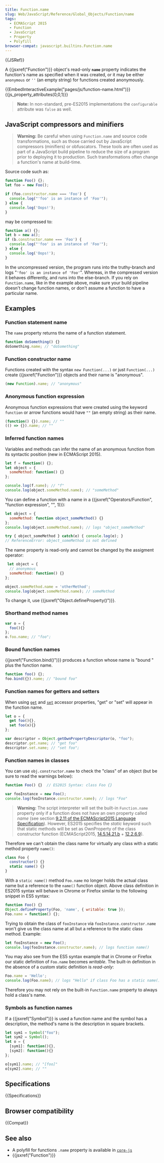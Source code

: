 ```yaml
---
title: Function.name
slug: Web/JavaScript/Reference/Global_Objects/Function/name
tags:
  - ECMAScript 2015
  - Function
  - JavaScript
  - Property
  - Polyfill
browser-compat: javascript.builtins.Function.name
---
```

{{JSRef}}

A {{jsxref("Function")}} object's read-only **`name`** property indicates
the function's name as specified when it was created, or it may be either
`anonymous` or `''` (an empty string) for functions created anonymously.

{{EmbedInteractiveExample("pages/js/function-name.html")}}{{js_property_attributes(0,0,1)}}

> **Note:** In non-standard, pre-ES2015 implementations the `configurable`
> attribute was `false` as well.

## JavaScript compressors and minifiers

> **Warning:** Be careful when using `Function.name` and source code
> transformations, such as those carried out by JavaScript compressors
> (minifiers) or obfuscators. These tools are often used as part of a JavaScript
> build pipeline to reduce the size of a program prior to deploying it to
> production. Such transformations often change a function's name at build-time.

Source code such as:

```js
function Foo() {};
let foo = new Foo();

if (foo.constructor.name === 'Foo') {
  console.log("'foo' is an instance of 'Foo'");
} else {
  console.log('Oops!');
}
```

may be compressed to:

```js
function a() {};
let b = new a();
if (b.constructor.name === 'Foo') {
  console.log("'foo' is an instance of 'Foo'");
} else {
  console.log('Oops!');
}
```

In the uncompressed version, the program runs into the truthy-branch and logs
"`'foo' is an instance of 'Foo'`". Whereas, in the compressed version it behaves
differently, and runs into the else-branch. If you rely on `Function.name`, like
in the example above, make sure your build pipeline doesn't change function
names, or don't assume a function to have a particular name.

## Examples

### Function statement name

The `name` property returns the name of a function statement.

```js
function doSomething() {}
doSomething.name; // "doSomething"
```

### Function constructor name

Functions created with the syntax `new Function(...)` or just `Function(...)`
create {{jsxref("Function")}} objects and their name is "anonymous".

```js
(new Function).name; // "anonymous"
```

### Anonymous function expression

Anonymous function expressions that were created using the keyword `function` or
arrow functions would have `""` (an empty string) as their name.

```js
(function() {}).name; // ""
(() => {}).name; // ""
```

### Inferred function names

Variables and methods can infer the name of an anonymous function from its
syntactic position (new in ECMAScript 2015).

```js
let f = function() {};
let object = {
  someMethod: function() {}
};

console.log(f.name); // "f"
console.log(object.someMethod.name); // "someMethod"
```

You can define a function with a name in a
{{jsxref("Operators/Function", "function expression", "", 1)}}:

```js
let object = {
  someMethod: function object_someMethod() {}
};
console.log(object.someMethod.name); // logs "object_someMethod"

try { object_someMethod } catch(e) { console.log(e); }
// ReferenceError: object_someMethod is not defined
```

The name property is read-only and cannot be changed by the assigment operator:

```js
 let object = {
  // anonymous
  someMethod: function() {}
};

object.someMethod.name = 'otherMethod';
console.log(object.someMethod.name); // someMethod
```

To change it, use {{jsxref("Object.defineProperty()")}}.

### Shorthand method names

```js
var o = {
  foo(){}
};
o.foo.name; // "foo";
```

### Bound function names

{{jsxref("Function.bind()")}} produces a function whose name is
"bound " plus the function name.

```js
function foo() {};
foo.bind({}).name; // "bound foo"
```

### Function names for getters and setters

When using [`get`](/en-US/docs/Web/JavaScript/Reference/Functions/get) and
[`set`](/en-US/docs/Web/JavaScript/Reference/Functions/set) accessor properties,
"get" or "set" will appear in the function name.

```js
let o = {
  get foo(){},
  set foo(x){}
};

var descriptor = Object.getOwnPropertyDescriptor(o, "foo");
descriptor.get.name; // "get foo"
descriptor.set.name; // "set foo";
```

### Function names in classes

You can use `obj.constructor.name` to check the "class" of an object (but be
sure to read the warnings below):

```js
function Foo() {}  // ES2015 Syntax: class Foo {}

var fooInstance = new Foo();
console.log(fooInstance.constructor.name); // logs "Foo"
```

> **Warning:** The script interpreter will set the built-in `Function.name`
> property only if a function does not have an own property called *name* (see
> section
> [9.2.11 of the ECMAScript2015 Language Specification](https://www.ecma-international.org/ecma-262/6.0/#sec-setfunctionname)).
> However, ES2015 specifies the *static* keyword such that static methods will
> be set as OwnProperty of the class constructor function (ECMAScript2015,
> [14.5.14.21.b](https://www.ecma-international.org/ecma-262/6.0/#sec-runtime-semantics-classdefinitionevaluation) +
> [12.2.6.9](https://www.ecma-international.org/ecma-262/6.0/#sec-object-initializer-runtime-semantics-propertydefinitionevaluation)).

Therefore we can't obtain the class name for virtually any class with a static
method property `name()`:

```js
class Foo {
  constructor() {}
  static name() {}
}
```

With a `static name()` method `Foo.name` no longer holds the actual class name
but a reference to the `name()` function object. Above class definition in
ES2015 syntax will behave in Chrome or Firefox similar to the following snippet
in ES5 syntax:

```js
function Foo() {}
Object.defineProperty(Foo, 'name', { writable: true });
Foo.name = function() {};
```

Trying to obtain the class of `fooInstance` via `fooInstance.constructor.name`
won't give us the class name at all but a reference to the static class method.
Example:

```js
let fooInstance = new Foo();
console.log(fooInstance.constructor.name); // logs function name()
```

You may also see from the ES5 syntax example that in Chrome or Firefox our
static definition of `Foo.name` becomes *writable*. The built-in definition in
the absence of a custom static definition is *read-only*:

```js
Foo.name = 'Hello';
console.log(Foo.name); // logs "Hello" if class Foo has a static name() property but "Foo" if not.
```

Therefore you may not rely on the built-in `Function.name` property to always
hold a class's name.

### Symbols as function names

If a {{jsxref("Symbol")}} is used a function name and the symbol has a
description, the method's name is the description in square brackets.

```js
let sym1 = Symbol("foo");
let sym2 = Symbol();
let o = {
  [sym1]: function(){},
  [sym2]: function(){}
};

o[sym1].name; // "[foo]"
o[sym2].name; // ""
```

## Specifications

{{Specifications}}

## Browser compatibility

{{Compat}}

## See also

*   A polyfill for functions `.name` property is available in
    [`core-js`](https://github.com/zloirock/core-js#ecmascript-function)
*   {{jsxref("Function")}}
